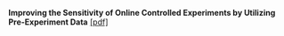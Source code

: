 **Improving the Sensitivity of Online Controlled Experiments by Utilizing Pre-Experiment Data** [[pdf]](https://exp-platform.com/Documents/2013-02-CUPED-ImprovingSensitivityOfControlledExperiments.pdf)
